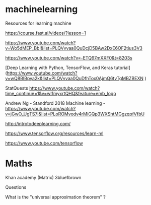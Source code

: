 # machinelearning
Resources for learning machine


https://course.fast.ai/videos/?lesson=1

https://www.youtube.com/watch?v=Wo5dMEP_BbI&list=PLQVvvaa0QuDcjD5BAw2DxE6OF2tius3V3

https://www.youtube.com/watch?v=-ETQ97mXXF0&t=8203s

[Deep Learning with Python, TensorFlow, and Keras tutorial]
(https://www.youtube.com/watch?v=wQ8BIBpya2k&list=PLQVvvaa0QuDfhTox0AjmQ6tvTgMBZBEXN )

StatQuests https://www.youtube.com/watch?time_continue=1&v=wl1myxrtQHQ&feature=emb_logo

Andrew Ng - Standford 2018 Machine learning - https://www.youtube.com/watch?v=jGwO_UgTS7I&list=PLoROMvodv4rMiGQp3WXShtMGgzqpfVfbU


http://introtodeeplearning.com/

https://www.tensorflow.org/resources/learn-ml

https://www.youtube.com/tensorflow

# Maths

Khan academy (Matrix)
3blue1brown


Questions

What is the "universal approximation theorem" ?
